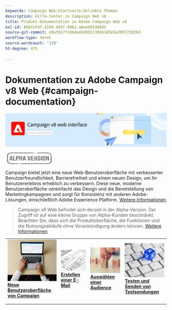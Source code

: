 ```yaml
---
keywords: Campaign Web;Startseite;beliebte Themen
description: Hilfe-Center zu Campaign Web v8
title: Produkt-Dokumentation zu Adobe Campaign Web v8
exl-id: 86bfefdf-41b9-4d3f-9962-a6ae69140845
source-git-commit: e9afb17fc06de45d0557301b1d3e5a205f23836d
workflow-type: tm+mt
source-wordcount: '119'
ht-degree: 47%

---
```


# Dokumentation zu Adobe Campaign v8 Web {#campaign-documentation}

![](assets/do-not-localize/banner-documentationv8.png)

![](assets/do-not-localize/badge.png)


Campaign bietet jetzt eine neue Web-Benutzeroberfläche mit verbesserter Benutzerfreundlichkeit, Barrierefreiheit und einem neuen Design, um Ihr Benutzererlebnis erheblich zu verbessern. Diese neue, moderne Benutzeroberfläche vereinfacht das Design und die Bereitstellung von Marketingkampagnen und sorgt für Konsistenz mit anderen Adobe-Lösungen, einschließlich Adobe Experience Platform. [Weitere Informationen](get-started/get-started.md)

>Campaign v8 Web befindet sich derzeit in der Alpha-Version. Der Zugriff ist auf eine kleine Gruppe von Alpha-Kunden beschränkt. Beachten Sie, dass sich die Produktoberfläche, die Funktionen und die Nutzungsabläufe ohne Vorankündigung ändern können. [Weitere Informationen](rn/release-notes.md)


<table style="table-layout:fixed"><tr style="border: 0;">
<td>
<a href="get-started/user-interface.md">
<img alt="neue Benutzeroberfläche" src="assets/do-not-localize/email-create.jpeg">
</a>
<div><a href="get-started/user-interface.md"><strong>Neue Benutzeroberfläche von Campaign</strong>
</div>
<p>
</td>
<td>
<a href="content/create-email-content.md">
<img alt="Gelegentlich" src="assets/do-not-localize/email-design.jpg">
</a>
<div>
<a href="content/create-email-content.md"><strong>Erstellen einer E-Mail</strong></a>
</div>
<p></td>
<td>
<a href="audience/about-audiences.md">
<img alt="Audiences" src="assets/do-not-localize/email-opt-out.jpg">
</a>
<div>
<a href="audience/about-audiences.md"><strong>Auswählen einer Audience</strong></a>
</div>
<p>
</td>
<td>
<a href="preview-test/proofs.md">
<img alt="Validierung" src="assets/do-not-localize/email-config.jpg">
</a>
<div>
<a href="preview-test/proofs.md"><strong>Testen und Senden von Testsendungen</strong></a>
</div>
<p>
</td>
</tr></table>
